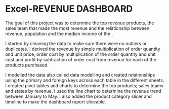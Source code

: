 # Excel-REVENUE DASHBOARD
The goal of this project was to determine the top revenue products, the sales team that made the most revenue and the relationship between revenue, population and the median income of the .

I started by cleaning the data to make sure there were no outliers or duplicates.
I derived the revenue by simple multiplication of order quantity and unit price, order cost by multiplication of the order quantity and unit cost and profit by subtraction of order cost from revenue for each of the products purchased.

I modelled the data also called data modelling and created relationships using the primary and foreign keys across each table in the different sheets. I created pivot tables and charts to determine the top products; sales teams and states by revenue. I used the line chart to determine the revenue trend between January to May. I also added the product category slicer and timeline to make the dashboard report sliceable.
